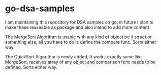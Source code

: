 # go-dsa-samples
I am maintaining this repository for DSA samples on go, in future I plan to make these reuseable as package and also intend to add more content

The MergeSort Algorithm is usable with any kind of object be it struct or something else, all you have to do is define the compare func. Sorts either way.

The QuickSort Algorithm is newly added, It works exactly same like MergeSort, receives array of any object and comparison func needs to be defined. Sorts either way.